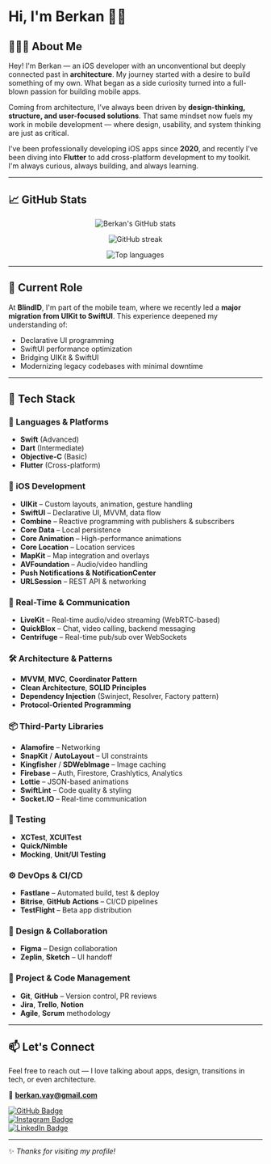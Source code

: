 # Hi, I'm Berkan 👋🏻  

## 👨🏻‍💻 About Me

Hey! I'm Berkan — an iOS developer with an unconventional but deeply connected past in **architecture**. My journey started with a desire to build something of my own. What began as a side curiosity turned into a full-blown passion for building mobile apps.

Coming from architecture, I’ve always been driven by **design-thinking, structure, and user-focused solutions**. That same mindset now fuels my work in mobile development — where design, usability, and system thinking are just as critical.

I've been professionally developing iOS apps since **2020**, and recently I've been diving into **Flutter** to add cross-platform development to my toolkit. I'm always curious, always building, and always learning.

---

## 📈 GitHub Stats

<p align="center">
  <img src="https://github-readme-stats.vercel.app/api?username=BerkanVay&show_icons=true&theme=tokyonight" alt="Berkan's GitHub stats" />
</p>

<p align="center">
  <img src="https://github-readme-streak-stats.herokuapp.com/?user=BerkanVay&theme=tokyonight" alt="GitHub streak" />
</p>

<p align="center">
  <img src="https://github-readme-stats.vercel.app/api/top-langs/?username=BerkanVay&layout=compact&theme=tokyonight" alt="Top languages" />
</p>

---

## 🚀 Current Role

At **BlindID**, I'm part of the mobile team, where we recently led a **major migration from UIKit to SwiftUI**. This experience deepened my understanding of:

- Declarative UI programming  
- SwiftUI performance optimization  
- Bridging UIKit & SwiftUI  
- Modernizing legacy codebases with minimal downtime  

---

## 🧰 Tech Stack

### 🚀 Languages & Platforms
- **Swift** (Advanced)
- **Dart** (Intermediate)
- **Objective-C** (Basic)
- **Flutter** (Cross-platform)

### 📱 iOS Development
- **UIKit** – Custom layouts, animation, gesture handling
- **SwiftUI** – Declarative UI, MVVM, data flow
- **Combine** – Reactive programming with publishers & subscribers
- **Core Data** – Local persistence
- **Core Animation** – High-performance animations
- **Core Location** – Location services
- **MapKit** – Map integration and overlays
- **AVFoundation** – Audio/video handling
- **Push Notifications & NotificationCenter**
- **URLSession** – REST API & networking

### 🔄 Real-Time & Communication
- **LiveKit** – Real-time audio/video streaming (WebRTC-based)
- **QuickBlox** – Chat, video calling, backend messaging
- **Centrifuge** – Real-time pub/sub over WebSockets

### 🛠 Architecture & Patterns
- **MVVM**, **MVC**, **Coordinator Pattern**
- **Clean Architecture**, **SOLID Principles**
- **Dependency Injection** (Swinject, Resolver, Factory pattern)
- **Protocol-Oriented Programming**

### 📦 Third-Party Libraries
- **Alamofire** – Networking
- **SnapKit** / **AutoLayout** – UI constraints
- **Kingfisher** / **SDWebImage** – Image caching
- **Firebase** – Auth, Firestore, Crashlytics, Analytics
- **Lottie** – JSON-based animations
- **SwiftLint** – Code quality & styling
- **Socket.IO** – Real-time communication

### 🧪 Testing
- **XCTest**, **XCUITest**
- **Quick/Nimble**
- **Mocking**, **Unit/UI Testing**

### ⚙️ DevOps & CI/CD
- **Fastlane** – Automated build, test & deploy
- **Bitrise**, **GitHub Actions** – CI/CD pipelines
- **TestFlight** – Beta app distribution

### 🎨 Design & Collaboration
- **Figma** – Design collaboration
- **Zeplin**, **Sketch** – UI handoff

### 🧾 Project & Code Management
- **Git**, **GitHub** – Version control, PR reviews
- **Jira**, **Trello**, **Notion**
- **Agile**, **Scrum** methodology

---

## 📫 Let's Connect

Feel free to reach out — I love talking about apps, design, transitions in tech, or even architecture.

📧 **berkan.vay@gmail.com**

[![GitHub Badge](https://img.shields.io/badge/GitHub-100000?style=for-the-badge&logo=github&logoColor=white)](https://github.com/BerkanVay?tab=repositories)  
[![Instagram Badge](https://img.shields.io/badge/Instagram-E4405F?style=for-the-badge&logo=instagram&logoColor=white)](https://www.instagram.com/berkanvay/)  
[![LinkedIn Badge](https://img.shields.io/badge/LinkedIn-0077B5?style=for-the-badge&logo=linkedin&logoColor=white)](https://www.linkedin.com/in/berkan-vay/)

---

✨ *Thanks for visiting my profile!*
